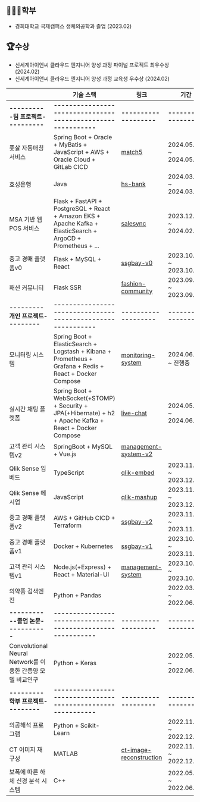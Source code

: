 ## 👨🏽‍🎓학부
- 경희대학교 국제캠퍼스 생체의공학과 졸업 (2023.02)

## 🏆수상
- 신세계아이앤씨 클라우드 엔지니어 양성 과정 파이널 프로젝트 최우수상 (2024.02)
- 신세계아이앤씨 클라우드 엔지니어 양성 과정 교육생 우수상 (2024.02)

|                                                        |기술 스택                                                                                                    | 링크                                                                       | 기간                  |
|--------------------------------------------------------|-------------------------------------------------------------------------------------------------------------|----------------------------------------------------------------------------|-----------------------|
|**----------팀 프로젝트----------**                     |**-----------------------------------------------------------**                                              |**-------------------**                                                     |**-----------------**  |
|풋살 자동매칭 서비스                                     |Spring Boot + Oracle + MyBatis + JavaScript + AWS + Oracle Cloud + GitLab CICD                               |[match5](https://github.com/rlatkd/match5)                                   |2024.05.09 ~ 2024.05.17|
|효성은행                                                |Java                                                                                                         |[hs-bank](https://github.com/rlatkd/hs-bank)                                 |2024.03.21 ~ 2024.03.27|
|MSA 기반 웹 POS 서비스                                   |Flask + FastAPI + PostgreSQL + React + Amazon EKS + Apache Kafka + ElasticSearch + ArgoCD + Prometheus + ... |[salesync](https://github.com/rlatkd/salesync)                              |2023.12.04 ~ 2024.02.01|
|중고 경매 플랫폼v0                                       |Flask + MySQL + React                                                                                        |[ssgbay-v0](https://github.com/rlatkd/ssgbay-v0)                            |2023.10.26 ~ 2023.10.28|
|패션 커뮤니티                                            |Flask SSR                                                                                                    |[fashion-community](https://github.com/rlatkd/fashion-community)            |2023.09.01 ~ 2023.09.08|
|**---------개인 프로젝트---------**                     |**-----------------------------------------------------------**                                              |**-------------------**                                                     |**-----------------**   |
|모니터링 시스템                                          |Spring Boot + ElasticSearch + Logstash + Kibana + Prometheus + Grafana + Redis + React + Docker Compose      |[monitoring-system](https://github.com/rlatkd/monitoring-system)            |2024.06.10 ~ 진행중   |
|실시간 채팅 플랫폼                                       |Spring Boot + WebSocket(+STOMP) + Security + JPA(+Hibernate) + h2 + Apache Kafka + React + Docker Compose    |[live-chat](https://github.com/rlatkd/live-chat)                            |2024.05.27. ~ 2024.06.02|
|고객 관리 시스템v2                                       |SpringBoot + MySQL + Vue.js                                                                                  |[management-system-v2](https://github.com/rlatkd/management-system-v2)      |                        |
|Qlik Sense 임베드                                       |TypeScript                                                                                                   |[qlik-embed](https://github.com/rlatkd/qlik-embed)                          |2023.11.20 ~ 2023.12.01|
|Qlik Sense 메시업                                       |JavaScript                                                                                                   |[qlik-mashup](https://github.com/rlatkd[qlik-mashup)                        |2023.11.20 ~ 2023.12.01|
|중고 경매 플랫폼v2                                       |AWS + GitHub CICD + Terraform                                                                                |[ssgbay-v2](https://github.com/rlatkd/ssgbay-v2)                            |2023.11.22 ~ 2023.11.28|
|중고 경매 플랫폼v1                                       |Docker + Kubernetes                                                                                          |[ssgbay-v1](https://github.com/rlatkd/ssgbay-v1)                            |2023.10.29 ~ 2023.11.02|
|고객 관리 시스템v1                                       |Node.js(+Express) + React + Material-UI                                                                      |[management-system](https://github.com/rlatkd/management-system)            |2023.10.16 ~ 2023.10.20|
|의약품 검색엔진                                          |Python + Pandas                                                                                              |                                                                            |2022.03.02 ~ 2022.06.30|
|**-----------졸업 논문-----------**                     |**-----------------------------------------------------------**                                              |**-------------------**                                                     |**-----------------**  |
|Convolutional Neural Network를 이용한 간종양 모델 비교연구|Python + Keras                                                                                               |                                                                            |2022.05.02 ~ 2022.06.30|
|**---------학부 프로젝트---------**                     |**-----------------------------------------------------------**                                              |**-------------------**                                                     |**-----------------**  |
|의공해석 프로그램                                        |Python + Scikit-Learn                                                                                        |                                                                            |2022.11.01 ~ 2022.12.30|
|CT 이미지 재구성                                         |MATLAB                                                                                                       |[ct-image-reconstruction](https://github.com/rlatkd/ct-image-reconstruction)|2022.11.01 ~ 2022.12.30|
|보폭에 따른 하체 신경 분석 시스템                         |C++                                                                                                          |                                                                            |2022.05.02 ~ 2022.06.30|



